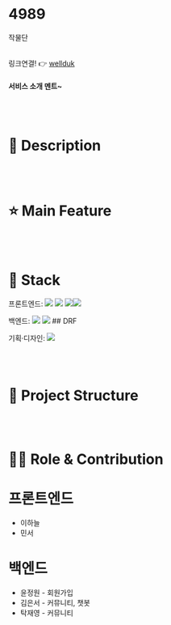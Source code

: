 # 4989
작물단
<br><br>

링크연결! 👉 [wellduk](http://43.202.146.56:8000/)

#### 서비스 소개 멘트~

<br><br>

# 📖 Description



<br><br>

# ⭐ Main Feature



<br><br>
  
# 🔧 Stack
  <span>프론트엔드: </span> <img src="https://img.shields.io/badge/html-E34F26?style=for-the-badge&logo=html5&logoColor=white"> <img src="https://img.shields.io/badge/css-1572B6?style=for-the-badge&logo=css3&logoColor=white"> <img src="https://img.shields.io/badge/javascript-F7DF1E?style=for-the-badge&logo=javascript&logoColor=black"><img src="https://img.shields.io/badge/react-61DAFB?style=for-the-badge&logo=react&logoColor=black"> 

  <span>백엔드: </span><img src="https://img.shields.io/badge/python-3776AB?style=for-the-badge&logo=python&logoColor=white"> <img src="https://img.shields.io/badge/django-092E20?style=for-the-badge&logo=Django&logoColor=white"> ## DRF

  <span>기획·디자인: </span> <img src="https://img.shields.io/badge/figma-F24E1E?style=for-the-badge&logo=figma&logoColor=white">

<br><br>

# 📂 Project Structure




<br><br>
  
# 👨‍💻 Role & Contribution

# 프론트엔드

<ul>
  <li>이하늘</li>
  <li>민서</li>

  

</ul>

# 백엔드

<ul>
  <li>윤정원 - 회원가입</li>
  <li>김은서 - 커뮤니티, 챗봇</li>
  <li>탁재영 - 커뮤니티</li>

  
  
</ul>

  

